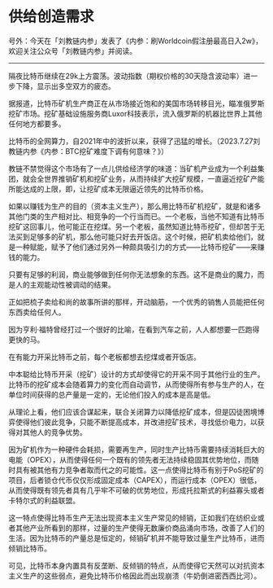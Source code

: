# 供给创造需求


号外：今天在「刘教链内参」发表了《内参：刷Worldcoin假注册最高日入2w》，欢迎关注公众号「刘教链内参」并阅读。

---

隔夜比特币继续在29k上方震荡。波动指数（期权价格的30天隐含波动率）进一步下降，显示出多空双方的疲态。

据报道，比特币矿机生产商正在从市场接近饱和的美国市场转移目光，瞄准俄罗斯挖矿市场。挖矿基础设施服务商Luxor科技表示，流入俄罗斯的机器比世界上其他任何地方都要多。

比特币的全网算力，自2021年中的波折以来，获得了迅猛的增长。（2023.7.27刘教链内参《内参：BTC挖矿难度下调有何意味？》）

教链不禁觉得这个市场有了一点儿供给经济学的味道：当矿机产业成为一个利益集团，就会全世界推销矿机和挖矿业务，从而持续扩大挖矿规模，一直逼近挖矿产能所能达成的上限，即，让挖矿成本无限逼近领先的比特币价格。

如果以赚钱为生产的目的（资本主义生产），那么用比特币矿机挖矿，就是和诸多其他门类的生产相对比、相竞争的一个行当而已。一个老板，当他不知道有比特币挖矿这回事儿，他可能正在挖煤。另一个老板，虽然知道比特币挖矿，但却苦于无法买到足够多的矿机，那么他可能只好去开饭店。这个时候，把矿机卖给他们，就是一种赋能，赋予了他们通过另外一种颇具吸引力的方式——比特币挖矿——来赚钱的能力。

只要有足够的利润，商业能够做到任何你无法想象的东西。这不是商业的魔力，而是人的主观能动性被调动的结果。

正如把梳子卖给和尚的故事所讲的那样，开动脑筋，一个优秀的销售人员能把任何东西卖给任何人。

因为亨利·福特曾经打过一个很好的比喻，在看到汽车之前，人人都想要一匹跑得更快的马。

在有能力开采比特币之前，每个老板都想去挖煤或者开饭店。

中本聪给比特币开采（挖矿）设计的方式却使得它的开采不同于其他行业的生产。比特币的挖矿成本会随着算力的变化而自动调节，从而使得所有参与生产的人，在单位时间获得的总产量是一定的，无论他们投入的成本是高是低。

从理论上看，他们应该合谋起来，联合关闭算力以降低挖矿成本，但是囚徒困境博弈使得他们彼此竞争，只能不断提高成本，并改进挖矿技术，寻找低价电力，以获得对其他人的竞争优势。

因为矿机作为一种硬件会耗损，需要再生产，同时生产比特币需要持续消耗巨大的电能（OPEX），从而使得任何一个既有的领先者无法持续稳固其优势地位，而随时具有被其他有力竞争者取而代之的可能性。这一点使得比特币有别于PoS挖矿的项目，后者锁仓代币仅仅形成固定成本（CAPEX），而运行成本（OPEX）很低，从而使得既有领先者具有几乎牢不可破的优势地位，形成托拉斯式的利益寡头或者卡特尔式的利益联盟。

这一特点使得比特币生产无法出现资本主义生产常见的倾销，正如我们在纺织业或者其他产业所看到的那样，过量的生产使得无数廉价商品涌向市场，改善了人们的生活。因为比特币的产量总是恒定的，倾销矿机并不能导致过量生产比特币，进而倾销比特币。

可见，比特币本身内置具有反垄断、反倾销的特点，从而使得它天然可以对抗资本主义生产的这些弱点，避免比特币价格因此而出现崩溃（牛奶倒进密西西比河）。

